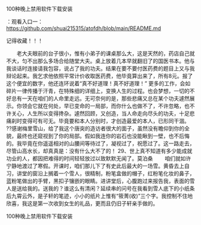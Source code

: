 100种晚上禁用软件下载安装

：观看入口一：https://github.com/shuai215315/atofdh/blob/main/README.md


记得收藏！！！



　　老大夫眼前的台子很小，惟有小弟子的课桌那么大，这是天然的，药店自己就不大，匀不出那么多场合给随堂大夫。桌上放着几本早就翻旧了的国医书本。他与我谈话时连接请我包容，说占了我的功夫。结果在要不要付医药费的题目上又与我辩论起来。我乞求他依照平常计价收取医药费，他毕竟算出来了，所有8元。报了这个便宜的数字，他还连环说着“真不好道理！真不好道理！”
更多的工作，会如碎片一律传播于汗青，在特殊细的详细上，变换人生的过程。也会梦想，一切的不好总有一天在咱们的人命里走远。无可奈何的是，那些悲痛又总在某个功夫遽然展示。你领会它就在何处，早已变命的一局部，而你什么也做不了，不许忽略，也不许关心，人生所以变得搀杂。遽然回顾，又创造，当人命走向尽头的功夫，十足悲痛刹时变得可有可无。毕竟要和本人分别时，才创造最爱的本人，已形同干涸。
??感谢梅里雪山，给了我这个唐突的造访者很大的面子，虽然没有瞻仰到你的全貌，最终也还窥视到了你的局部。假如我连你的岩石也没能瞅到一壁，也不后悔的。我毕竟在你遥遥相对的山腰间等待过了，凝视过了，祝愿过了。这一路走去，尽管山高水长，却真真是：没有什么大不了的！
	29、世上真不知道有多少能成就功业的人，都因把难得的时间轻轻放过以致默默无闻了。莫泊桑
　　咱们就如许宁静地渡过了寒假。开课时，咱们那儿下了有史此后最大的一场雪。黄昏去上自习，讲堂的窗沿上搁着一个雪人，很精制，粉笔盒做的帽子，红粉笔化妆的鼻子，蓝粉笔做出的手臂，黑扣子镶嵌的眼睛。进讲堂后，心腹跑过来报告我，表面的雪人是送给我的。送我的？谁这么有清闲？延续串的问号在我看到雪人底下的小纸条后九霄云外，是子轩的笔迹，小小的纸片上惟有“筱菁(收)”三个字。我控制不住地欣喜，我这是第一次收到女生的礼品，更而且仍旧子轩亲手做的。







100种晚上禁用软件下载安装
